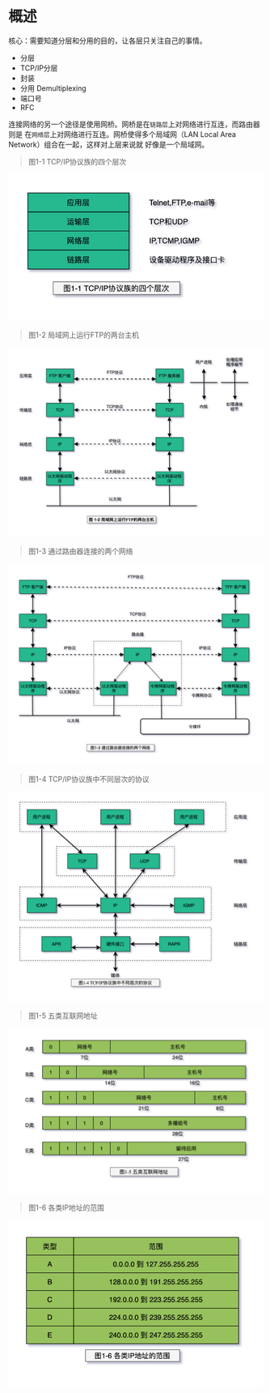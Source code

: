 # 概述

核心：需要知道分层和分用的目的，让各层只关注自己的事情。

- 分层
- TCP/IP分层
- 封装
- 分用 Demultiplexing
- 端口号
- RFC

连接网络的另一个途径是使用网桥。网桥是在`链路层`上对网络进行互连，而路由器则是
在`网络层`上对网络进行互连。网桥使得多个局域网（LAN Local Area Network）组合在一起，这样对上层来说就
好像是一个局域网。

> 图1-1 TCP/IP协议族的四个层次

![TCP-IP-1-1.png](./images/TCP-IP-1-1.png)

> 图1-2 局域网上运行FTP的两台主机

![TCP-IP-1-2.png](./images/TCP-IP-1-2.png)

> 图1-3 通过路由器连接的两个网络

![TCP-IP-1-3.png](./images/TCP-IP-1-3.png)

> 图1-4 TCP/IP协议族中不同层次的协议

![TCP-IP-1-4.png](./images/TCP-IP-1-4.png)

> 图1-5 五类互联网地址

![TCP-IP-1-5.png](./images/TCP-IP-1-5.png)

> 图1-6 各类IP地址的范围

![TCP-IP-1-6.png](./images/TCP-IP-1-6.png)

